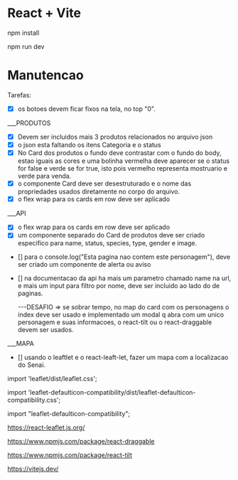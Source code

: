 # React + Vite

npm install

npm run dev

# Manutencao

Tarefas:

- [x] os botoes devem ficar fixos na tela, no top "0".

\_\_\_PRODUTOS

- [x] Devem ser incluidos mais 3 produtos relacionados no arquivo json
- [x] o json esta faltando os itens Categoria e o status
- [x] No Card dos produtos o fundo deve contrastar com o fundo do body, estao iguais as cores e uma bolinha vermelha deve aparecer se o status for false e verde se for true, isto pois vermelho representa mostruario e verde para venda.
- [x] o componente Card deve ser desestruturado e o nome das propriedades usados diretamente no corpo do arquivo.
- [x] o flex wrap para os cards em row deve ser aplicado

\_\_\_API

- [x] o flex wrap para os cards em row deve ser aplicado
- [x] um componente separado do Card de produtos deve ser criado especifico para name, status, species, type, gender e image.
- [] para o console.log("Esta pagina nao contem este personagem"), deve ser criado um componente de alerta ou aviso
- [] na documentacao da api ha mais um parametro chamado name na url, e mais um input para filtro por nome, deve ser incluido ao lado do de paginas.

  ---DESAFIO => se sobrar tempo, no map do card com os personagens o index deve ser usado e implementado um modal q abra com um unico personagem e suas informacoes, o react-tilt ou o react-draggable devem ser usados.

\_\_\_MAPA

- [] usando o leaftlet e o react-leaft-let, fazer um mapa com a localizacao do Senai.

import 'leaflet/dist/leaflet.css';

import 'leaflet-defaulticon-compatibility/dist/leaflet-defaulticon-compatibility.css';

import "leaflet-defaulticon-compatibility";

https://react-leaflet.js.org/

https://www.npmjs.com/package/react-draggable

https://www.npmjs.com/package/react-tilt

https://vitejs.dev/
